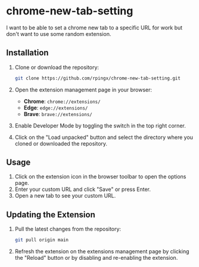 # chrome-new-tab-setting
I want to be able to set a chrome new tab to a specific URL for work but don't want to use some random extension.

## Installation

1. Clone or download the repository:
    ```sh
    git clone https://github.com/rpingx/chrome-new-tab-setting.git
    ```

2. Open the extension management page in your browser:
   - **Chrome**: `chrome://extensions/`
   - **Edge**: `edge://extensions/`
   - **Brave**: `brave://extensions/`

3. Enable Developer Mode by toggling the switch in the top right corner.

4. Click on the "Load unpacked" button and select the directory where you cloned or downloaded the repository.

## Usage

1. Click on the extension icon in the browser toolbar to open the options page.
2. Enter your custom URL and click "Save" or press Enter.
3. Open a new tab to see your custom URL.

## Updating the Extension

1. Pull the latest changes from the repository:
    ```sh
    git pull origin main
    ```

2. Refresh the extension on the extensions management page by clicking the "Reload" button or by disabling and re-enabling the extension.